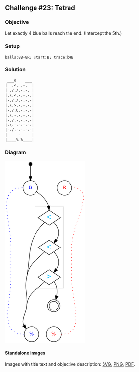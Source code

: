 ## Challenge #23: Tetrad

### Objective

Let exactly 4 blue balls reach the end. (Intercept the 5th.)

### Setup

`balls:8B-8R; start:B; trace:b4B`

### Solution

	 ___o    ___
	|  .<. .-.  |
	| ././.-.-. |
	|.\.<.-.-.-.|
	|-././.-.-.-|
	|.\.>.-.-.-.|
	|-./.U.-.-.-|
	|.\.-.-.-.-.|
	|-./.-.-.-.-|
	|.\.-.-.-.-.|
	|-./.-.-.-.-|
	|     -     |
	|____% %____|

### Diagram

![Puzzle #23](../graph/img/puzzle23.png)

#### Standalone images

Images with title text and objective description:
[SVG](../graph/SVG/puzzle23.svg),
[PNG](../graph/PNG/puzzle23.png),
[PDF](../graph/PDF/puzzle23.pdf).


